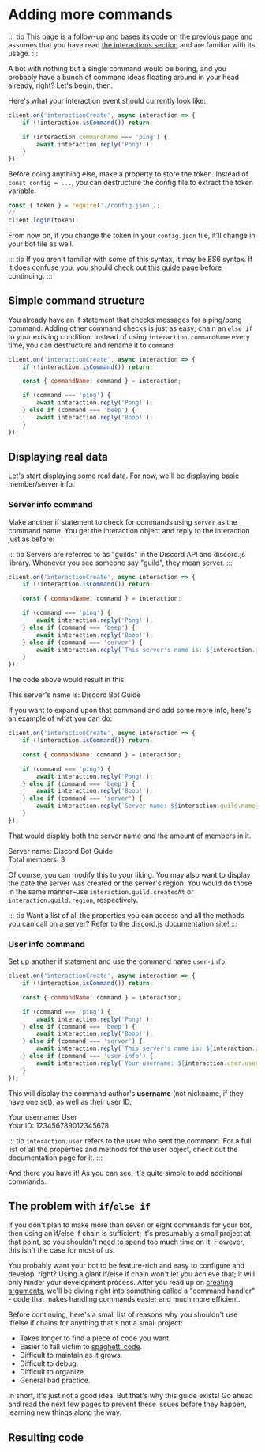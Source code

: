 # Adding more commands

::: tip
This page is a follow-up and bases its code on [the previous page](/creating-your-bot/configuration-files.md) and assumes that you have read [the interactions section](/interactions/registering-slash-commands.md) and are familiar with its usage.
:::

A bot with nothing but a single command would be boring, and you probably have a bunch of command ideas floating around in your head already, right? Let's begin, then.

Here's what your interaction event should currently look like:

```js
client.on('interactionCreate', async interaction => {
	if (!interaction.isCommand()) return;

	if (interaction.commandName === 'ping') {
		await interaction.reply('Pong!');
	}
});
```

Before doing anything else, make a property to store the token. Instead of `const config = ...`, you can destructure the config file to extract the token variable.

```js {1,3}
const { token } = require('./config.json');
// ...
client.login(token);
```

From now on, if you change the token in your `config.json` file, it'll change in your bot file as well.

::: tip
If you aren't familiar with some of this syntax, it may be ES6 syntax. If it does confuse you, you should check out [this guide page](/additional-info/es6-syntax.md) before continuing.
:::

## Simple command structure

You already have an if statement that checks messages for a ping/pong command. Adding other command checks is just as easy; chain an `else if` to your existing condition. Instead of using `interaction.commandName` every time, you can destructure and rename it to `command`.

```js {2-10}
client.on('interactionCreate', async interaction => {
	if (!interaction.isCommand()) return;

	const { commandName: command } = interaction;

	if (command === 'ping') {
		await interaction.reply('Pong!');
	} else if (command === 'beep') {
		await interaction.reply('Boop!');
	}
});
```

## Displaying real data

Let's start displaying some real data. For now, we'll be displaying basic member/server info.

### Server info command

Make another if statement to check for commands using `server` as the command name. You get the interaction object and reply to the interaction just as before:

::: tip
Servers are referred to as "guilds" in the Discord API and discord.js library. Whenever you see someone say "guild", they mean server.
:::

```js {10-12}
client.on('interactionCreate', async interaction => {
	if (!interaction.isCommand()) return;

	const { commandName: command } = interaction;

	if (command === 'ping') {
		await interaction.reply('Pong!');
	} else if (command === 'beep') {
		await interaction.reply('Boop!');
	} else if (command === 'server') {
		await interaction.reply(`This server's name is: ${interaction.guild.name}`);
	}
});
```

The code above would result in this:

<DiscordMessages>
	<DiscordMessage profile="bot">
		<template #interactions>
			<DiscordInteraction profile="user" :command="true">server</DiscordInteraction>
		</template>
		This server's name is: Discord Bot Guide
	</DiscordMessage>
</DiscordMessages>

If you want to expand upon that command and add some more info, here's an example of what you can do:

```js {10-12}
client.on('interactionCreate', async interaction => {
	if (!interaction.isCommand()) return;

	const { commandName: command } = interaction;

	if (command === 'ping') {
		await interaction.reply('Pong!');
	} else if (command === 'beep') {
		await interaction.reply('Boop!');
	} else if (command === 'server') {
		await interaction.reply(`Server name: ${interaction.guild.name}\nTotal members: ${interaction.guild.memberCount}`);
	}
});
```

That would display both the server name _and_ the amount of members in it.

<DiscordMessages>
	<DiscordMessage profile="bot">
		<template #interactions>
			<DiscordInteraction profile="user" :command="true">server</DiscordInteraction>
		</template>
		Server name: Discord Bot Guide<br>
		Total members: 3
	</DiscordMessage>
</DiscordMessages>

Of course, you can modify this to your liking. You may also want to display the date the server was created or the server's region. You would do those in the same manner–use `interaction.guild.createdAt` or `interaction.guild.region`, respectively.

::: tip
Want a list of all the properties you can access and all the methods you can call on a server? Refer to <DocsLink path="class/Guild">the discord.js documentation site</DocsLink>!
:::

### User info command

Set up another if statement and use the command name `user-info`.

<!-- eslint-skip -->

```js {12-14}
client.on('interactionCreate', async interaction => {
	if (!interaction.isCommand()) return;

	const { commandName: command } = interaction;

	if (command === 'ping') {
		await interaction.reply('Pong!');
	} else if (command === 'beep') {
		await interaction.reply('Boop!');
	} else if (command === 'server') {
		await interaction.reply(`This server's name is: ${interaction.guild.name}`);
	} else if (command === 'user-info') {
		await interaction.reply(`Your username: ${interaction.user.username}\nYour ID: ${interaction.user.id}`);
	}
});
```

This will display the command author's **username** (not nickname, if they have one set), as well as their user ID.

<DiscordMessages>
	<DiscordMessage profile="bot">
		<template #interactions>
			<DiscordInteraction profile="user" :command="true">user-info</DiscordInteraction>
		</template>
		Your username: User <br>
		Your ID: 123456789012345678
	</DiscordMessage>
</DiscordMessages>

::: tip
`interaction.user` refers to the user who sent the command. For a full list of all the properties and methods for the user object, check out <DocsLink path="class/User">the documentation page for it</DocsLink>.
:::

And there you have it! As you can see, it's quite simple to add additional commands.

## The problem with `if`/`else if`

If you don't plan to make more than seven or eight commands for your bot, then using an if/else if chain is sufficient; it's presumably a small project at that point, so you shouldn't need to spend too much time on it. However, this isn't the case for most of us.

You probably want your bot to be feature-rich and easy to configure and develop, right? Using a giant if/else if chain won't let you achieve that; it will only hinder your development process. After you read up on [creating arguments](/command-handling.md), we'll be diving right into something called a "command handler" - code that makes handling commands easier and much more efficient.

Before continuing, here's a small list of reasons why you shouldn't use if/else if chains for anything that's not a small project:

* Takes longer to find a piece of code you want.
* Easier to fall victim to [spaghetti code](https://en.wikipedia.org/wiki/Spaghetti_code).
* Difficult to maintain as it grows.
* Difficult to debug.
* Difficult to organize.
* General bad practice.

In short, it's just not a good idea. But that's why this guide exists! Go ahead and read the next few pages to prevent these issues before they happen, learning new things along the way.

## Resulting code

<ResultingCode path="file-setup/13/commands"/>
